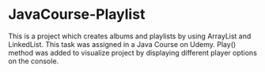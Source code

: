 # JavaCourse-Playlist
This is a project which creates albums and playlists by using ArrayList and LinkedList. This task was assigned in a Java Course on Udemy.
Play() method was added to visualize project by displaying different player options on the console.
